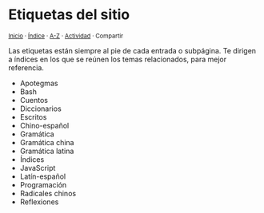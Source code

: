 # Etiquetas del sitio
<sup>[Inicio](../index.md) · [Índice](../index.md#contenido) · [A-Z](../indices/alfabetico.md) · [Actividad](../indices/actividad.md) · Compartir</sup>

Las etiquetas están siempre al pie de cada entrada o subpágina. Te dirigen a índices en los que se reúnen los temas relacionados, para mejor referencia.

* Apotegmas
* Bash
* Cuentos
* Diccionarios
* Escritos
* Chino-español
* Gramática
* Gramática china
* Gramática latina
* Índices
* JavaScript
* Latín-español
* Programación
* Radicales chinos
* Reflexiones

